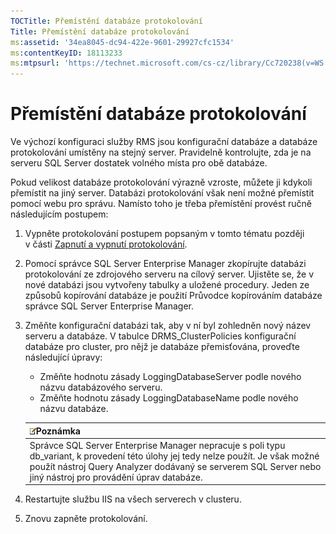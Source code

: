 ```yaml
---
TOCTitle: Přemístění databáze protokolování
Title: Přemístění databáze protokolování
ms:assetid: '34ea8045-dc94-422e-9601-29927cfc1534'
ms:contentKeyID: 18113233
ms:mtpsurl: 'https://technet.microsoft.com/cs-cz/library/Cc720238(v=WS.10)'
---
```


Přemístění databáze protokolování
=================================

Ve výchozí konfiguraci služby RMS jsou konfigurační databáze a databáze protokolování umístěny na stejný server. Pravidelně kontrolujte, zda je na serveru SQL Server dostatek volného místa pro obě databáze.

Pokud velikost databáze protokolování výrazně vzroste, můžete ji kdykoli přemístit na jiný server. Databázi protokolování však není možné přemístit pomocí webu pro správu. Namísto toho je třeba přemístění provést ručně následujícím postupem:

1.  Vypněte protokolování postupem popsaným v tomto tématu později v části [Zapnutí a vypnutí protokolování](https://technet.microsoft.com/8e672f95-566f-4070-9a2a-2f70f087148f).
2.  Pomocí správce SQL Server Enterprise Manager zkopírujte databázi protokolování ze zdrojového serveru na cílový server. Ujistěte se, že v nové databázi jsou vytvořeny tabulky a uložené procedury. Jeden ze způsobů kopírování databáze je použití Průvodce kopírováním databáze správce SQL Server Enterprise Manager.
3.  Změňte konfigurační databázi tak, aby v ní byl zohledněn nový název serveru a databáze. V tabulce DRMS\_ClusterPolicies konfigurační databáze pro cluster, pro nějž je databáze přemisťována, proveďte následující úpravy:
    -   Změňte hodnotu zásady LoggingDatabaseServer podle nového názvu databázového serveru.
    -   Změňte hodnotu zásady LoggingDatabaseName podle nového názvu databáze.

    | ![](images/Cc720238.note(WS.10).gif)Poznámka                                                                                                                                                                          |
    |----------------------------------------------------------------------------------------------------------------------------------------------------------------------------------------------------------------------------------------------------|
    | Správce SQL Server Enterprise Manager nepracuje s poli typu db\_variant, k provedení této úlohy jej tedy nelze použít. Je však možné použít nástroj Query Analyzer dodávaný se serverem SQL Server nebo jiný nástroj pro provádění úprav databáze. |

4.  Restartujte službu IIS na všech serverech v clusteru.
5.  Znovu zapněte protokolování.
